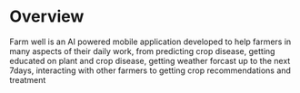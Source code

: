# Overview
Farm well is an AI powered mobile application developed to help farmers in many aspects of their daily work, from predicting crop disease, getting educated on plant and crop disease, getting weather forcast up to the next 7days, interacting with other farmers to getting crop recommendations and treatment
